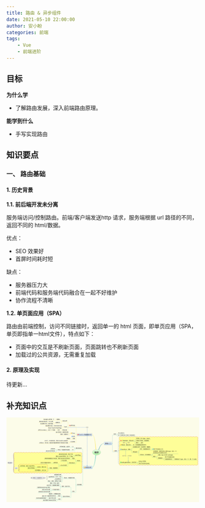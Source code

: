 ```yaml
---
title: 路由 & 异步组件
date: 2021-05-10 22:00:00
author: 安小盼
categories: 前端
tags:
    - Vue
    - 前端进阶
---
```


## 目标

**为什么学**

-   了解路由发展，深入前端路由原理。

**能学到什么**

-   手写实现路由

## 知识要点

### 一、 路由基础

#### 1. 历史背景

**1.1. 前后端开发未分离**

服务端访问/控制路由。前端/客户端发送http 请求，服务端根据 url 路径的不同，返回不同的 html/数据。

优点：

* SEO 效果好
* ⾸屏时间耗时短

缺点：

* 服务器压⼒⼤
* 前端代码和服务端代码融合在⼀起不好维护
* 协作流程不清晰

**1.2. 单页面应用（SPA）**

路由由前端控制，访问不同链接时，返回单一的 html 页面，即单页应用（SPA，单页即指单一html文件），特点如下：

* ⻚⾯中的交互是不刷新⻚⾯，⻚⾯跳转也不刷新⻚⾯
* 加载过的公共资源，无需重复加载

#### 2. 原理及实现

待更新…

## 补充知识点


![xmind总结](/static/xmind/frontEnd/relearn/compiler.png)
